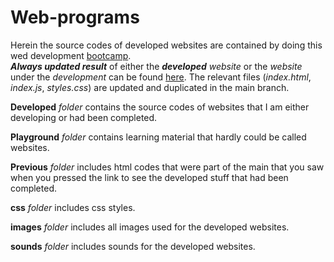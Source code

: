 # Web-programs

Herein the source codes of developed websites are contained by doing this wed development [bootcamp](https://www.udemy.com/course/the-complete-web-development-bootcamp/).
<br> ***Always updated result*** of either the ***developed*** *website* or the *website* under the *development* can be found [here](https://aurimas13.github.io/Web-stuff/). The relevant files (*index.html*, *index.js*, *styles.css*) are updated and duplicated in the main branch. </br>

**Developed** *folder* contains the source codes of websites that I am either developing or had been completed.

**Playground** *folder* contains learning material that hardly could be called websites.

**Previous** *folder* includes html codes that were part of the main that you saw when you pressed the link to see the developed stuff that had been completed.

**css** *folder* includes css styles.

**images** *folder* includes all images used for the developed websites.

**sounds** *folder* includes sounds for the developed websites.
